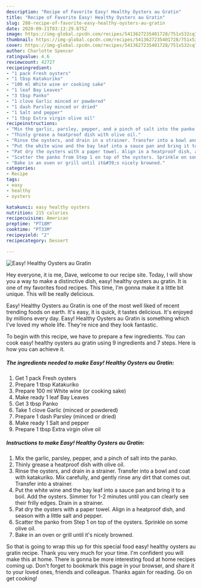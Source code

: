 ```yaml
---
description: "Recipe of Favorite Easy! Healthy Oysters au Gratin"
title: "Recipe of Favorite Easy! Healthy Oysters au Gratin"
slug: 280-recipe-of-favorite-easy-healthy-oysters-au-gratin
date: 2020-09-21T03:13:29.875Z
image: https://img-global.cpcdn.com/recipes/5413627235401728/751x532cq70/easy-healthy-oysters-au-gratin-recipe-main-photo.jpg
thumbnail: https://img-global.cpcdn.com/recipes/5413627235401728/751x532cq70/easy-healthy-oysters-au-gratin-recipe-main-photo.jpg
cover: https://img-global.cpcdn.com/recipes/5413627235401728/751x532cq70/easy-healthy-oysters-au-gratin-recipe-main-photo.jpg
author: Charlotte Spencer
ratingvalue: 4.6
reviewcount: 42727
recipeingredient:
- "1 pack Fresh oysters"
- "1 tbsp Katakuriko"
- "100 ml White wine or cooking sake"
- "1 leaf Bay Leaves"
- "3 tbsp Panko"
- "1 clove Garlic minced or powdered"
- "1 dash Parsley minced or dried"
- "1 Salt and pepper"
- "1 tbsp Extra virgin olive oil"
recipeinstructions:
- "Mix the garlic, parsley, pepper, and a pinch of salt into the panko."
- "Thinly grease a heatproof dish with olive oil."
- "Rinse the oysters, and drain in a strainer. Transfer into a bowl and coat with katakuriko. Mix carefully, and gently rinse any dirt that comes out. Transfer into a strainer."
- "Put the white wine and the bay leaf into a sauce pan and bring it to a boil. Add the oysters. Simmer for 1-2 minutes until you can clearly see their frilly edges. Drain in a strainer."
- "Pat dry the oysters with a paper towel. Align in a heatproof dish, and season with a little salt and pepper."
- "Scatter the panko from Step 1 on top of the oysters. Sprinkle on some olive oil."
- "Bake in an oven or grill until it&#39;s nicely browned."
categories:
- Recipe
tags:
- easy
- healthy
- oysters

katakunci: easy healthy oysters 
nutrition: 215 calories
recipecuisine: American
preptime: "PT18M"
cooktime: "PT33M"
recipeyield: "2"
recipecategory: Dessert

---
```



![Easy! Healthy Oysters au Gratin](https://img-global.cpcdn.com/recipes/5413627235401728/751x532cq70/easy-healthy-oysters-au-gratin-recipe-main-photo.jpg)

Hey everyone, it is me, Dave, welcome to our recipe site. Today, I will show you a way to make a distinctive dish, easy! healthy oysters au gratin. It is one of my favorites food recipes. This time, I'm gonna make it a little bit unique. This will be really delicious.



Easy! Healthy Oysters au Gratin is one of the most well liked of recent trending foods on earth. It's easy, it is quick, it tastes delicious. It's enjoyed by millions every day. Easy! Healthy Oysters au Gratin is something which I've loved my whole life. They're nice and they look fantastic.


To begin with this recipe, we have to prepare a few ingredients. You can cook easy! healthy oysters au gratin using 9 ingredients and 7 steps. Here is how you can achieve it.

<!--inarticleads1-->

##### The ingredients needed to make Easy! Healthy Oysters au Gratin:

1. Get 1 pack Fresh oysters
1. Prepare 1 tbsp Katakuriko
1. Prepare 100 ml White wine (or cooking sake)
1. Make ready 1 leaf Bay Leaves
1. Get 3 tbsp Panko
1. Take 1 clove Garlic (minced or powdered)
1. Prepare 1 dash Parsley (minced or dried)
1. Make ready 1 Salt and pepper
1. Prepare 1 tbsp Extra virgin olive oil




<!--inarticleads2-->

##### Instructions to make Easy! Healthy Oysters au Gratin:

1. Mix the garlic, parsley, pepper, and a pinch of salt into the panko.
1. Thinly grease a heatproof dish with olive oil.
1. Rinse the oysters, and drain in a strainer. Transfer into a bowl and coat with katakuriko. Mix carefully, and gently rinse any dirt that comes out. Transfer into a strainer.
1. Put the white wine and the bay leaf into a sauce pan and bring it to a boil. Add the oysters. Simmer for 1-2 minutes until you can clearly see their frilly edges. Drain in a strainer.
1. Pat dry the oysters with a paper towel. Align in a heatproof dish, and season with a little salt and pepper.
1. Scatter the panko from Step 1 on top of the oysters. Sprinkle on some olive oil.
1. Bake in an oven or grill until it&#39;s nicely browned.




So that is going to wrap this up for this special food easy! healthy oysters au gratin recipe. Thank you very much for your time. I'm confident you will make this at home. There is gonna be more interesting food at home recipes coming up. Don't forget to bookmark this page in your browser, and share it to your loved ones, friends and colleague. Thanks again for reading. Go on get cooking!
